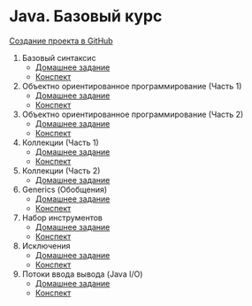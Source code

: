 # Java. Базовый курс

[Создание проекта в GitHub](create-github-project/create-github-project.md)

1. Базовый синтаксис
    * [Домашнее задание](Base%20Syntax/homework.md)
    * [Конспект](Base%20Syntax/conspect.md)
2. Объектно ориентированное программирование (Часть 1)
    * [Домашнее задание](OOP%201/homework.md)
    * [Конспект](OOP%201/conspect.md)
3. Объектно ориентированное программирование (Часть 2)
    * [Домашнее задание](OOP%202/homework.md)
    * [Конспект](OOP%202/conspect.md)
4. Коллекции (Часть 1)
    * [Домашнее задание](Collections%201/homework.md)
    * [Конспект](Collections%201/conspect.md)
5. Коллекции (Часть 2)
    * [Домашнее задание](Collections%202/homework.md)
6. Generics (Обобщения)
    * [Домашнее задание](Generics/homework.md)
    * [Конспект](Generics/conspect.md)
7. Набор инструментов
    * [Домашнее задание](Toolchain/homework.md)
    * [Конспект](Toolchain/conspect.md)
8. Исключения
    * [Домашнее задание](Exceptions/homework.md)
    * [Конспект](Exceptions/conspect.md)
9. Потоки ввода вывода (Java I/O)
    * [Домашнее задание](JavaIO/homework.md)
    * [Конспект](JavaIO/conspect.md)